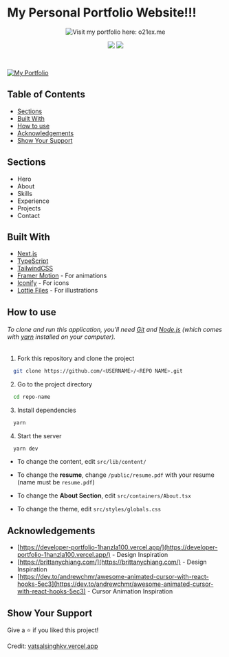 <h1 align="corner">
 My Personal Portfolio Website!!!
</h1>

<p align="center">
    <a href="https://o21ex.me" style="text-decoration: none;">
        <img src="https://img.shields.io/badge/Visit_my_portfolio-here-orange?style=for-the-badge&logo=firefox&logoColor=white" alt="Visit my portfolio here: o21ex.me">
    </a>
</p>

<p align="center">
  <a href="https://choosealicense.com/licenses/mit/"><img src="https://img.shields.io/badge/License-MIT-brightgreen" /></a>
  <img src="https://img.shields.io/badge/Version-2.0.0-blue" />
</p>

<br>

[![My Portfolio](https://i.postimg.cc/7hTb4LDz/Portfolio.png)](https://o21ex.me/)

## Table of Contents

- [Sections](#sections)
- [Built With](#built-with)
- [How to use](#how-to-use)
- [Acknowledgements](#acknowledgements)
- [Show Your Support](#show-your-support)

## Sections

- Hero
- About
- Skills
- Experience
- Projects
- Contact

## Built With

- [Next.js](https://nextjs.org/)
- [TypeScript](https://www.typescriptlang.org/)
- [TailwindCSS](https://tailwindcss.com/)
- [Framer Motion](https://www.framer.com/motion/) - For animations
- [Iconify](https://icon-sets.iconify.design/) - For icons
- [Lottie Files](https://lottiefiles.com/) - For illustrations

## How to use

###### To clone and run this application, you'll need [Git](https://git-scm.com) and [Node.js](https://nodejs.org/en/download/) (which comes with [yarn](https://yarnpkg.com) installed on your computer).

1. Fork this repository and clone the project

```bash
  git clone https://github.com/<USERNAME>/<REPO NAME>.git
```

2. Go to the project directory

```bash
  cd repo-name
```

3. Install dependencies

```bash
  yarn
```

4. Start the server

```bash
  yarn dev
```

- To change the content, edit `src/lib/content/`

- To change the **resume**, change `/public/resume.pdf` with your resume (name must be `resume.pdf`)

- To change the **About Section**, edit `src/containers/About.tsx`

- To change the theme, edit `src/styles/globals.css`

## Acknowledgements

- [https://developer-portfolio-1hanzla100.vercel.app/](https://developer-portfolio-1hanzla100.vercel.app/) - Design Inspiration
- [https://brittanychiang.com/](https://brittanychiang.com/) - Design Inspiration
- [https://dev.to/andrewchmr/awesome-animated-cursor-with-react-hooks-5ec3](https://dev.to/andrewchmr/awesome-animated-cursor-with-react-hooks-5ec3) - Cursor Animation Inspiration

## Show Your Support

Give a ⭐️ if you liked this project!

Credit: [vatsalsinghkv.vercel.app](https://vatsalsinghkv.vercel.app)
